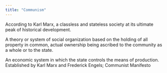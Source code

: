```yaml
---
title: "Communism"
---
```

According to Karl Marx, a classless and stateless society at its ultimate peak of historical development.

A theory or system of social organization based on the holding of all property in common, actual ownership being ascribed to the community as a whole or to the state.

An economic system in which the state controls the means of production. Established by Karl Marx and Frederick Engels; Communist Manifesto

